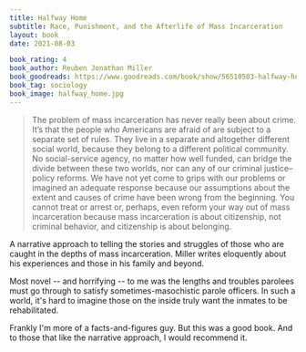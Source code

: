 ```yaml
---
title: Halfway Home
subtitle: Race, Punishment, and the Afterlife of Mass Incarceration
layout: book
date: 2021-08-03

book_rating: 4
book_author: Reuben Jonathan Miller
book_goodreads: https://www.goodreads.com/book/show/56510503-halfway-home
book_tag: sociology
book_image: halfway_home.jpg
---
```


> The problem of mass incarceration has never really been about crime. It’s that the people who Americans are afraid of are subject to a separate set of rules. They live in a separate and altogether different social world, because they belong to a different political community. No social-service agency, no matter how well funded, can bridge the divide between these two worlds, nor can any of our criminal justice–policy reforms. We have not yet come to grips with our problems or imagined an adequate response because our assumptions about the extent and causes of crime have been wrong from the beginning. You cannot treat or arrest or, perhaps, even reform your way out of mass incarceration because mass incarceration is about citizenship, not criminal behavior, and citizenship is about belonging. 

A narrative approach to telling the stories and struggles of those who are caught in the depths of mass incarceration. Miller writes eloquently about his experiences and those in his family and beyond. 

Most novel -- and horrifying -- to me was the lengths and troubles parolees must go through to satisfy sometimes-masochistic parole officers. In such a world, it's hard to imagine those on the inside truly want the inmates to be rehabilitated.

Frankly I'm more of a facts-and-figures guy. But this was a good book. And to those that like the narrative approach, I would recommend it.